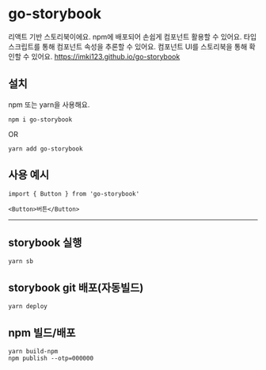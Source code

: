 # go-storybook

리액트 기반 스토리북이에요. npm에 배포되어 손쉽게 컴포넌트 활용할 수 있어요. 타입스크립트를 통해 컴포넌트 속성을 추론할 수 있어요.
컴포넌트 UI를 스토리북을 통해 확인할 수 있어요.
https://imki123.github.io/go-storybook

## 설치

npm 또는 yarn을 사용해요.

```
npm i go-storybook
```

OR

```
yarn add go-storybook
```

## 사용 예시

```
import { Button } from 'go-storybook'

<Button>버튼</Button>
```

---

## storybook 실행

```
yarn sb
```

## storybook git 배포(자동빌드)

```
yarn deploy
```

## npm 빌드/배포

```
yarn build-npm
npm publish --otp=000000
```
